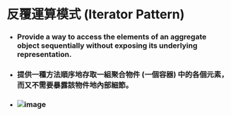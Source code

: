 反覆運算模式 (Iterator Pattern)
=====
* ### Provide a way to access the elements of an aggregate object sequentially without exposing its underlying representation.
* ### 提供一種方法順序地存取一組聚合物件 (一個容器) 中的各個元素，而又不需要暴露該物件地內部細節。
* ### ![image](https://gitlab.com/ChiangWei/main/-/raw/master/DesignPatterns/Python/%E5%8F%8D%E8%A6%86%E9%81%8B%E7%AE%97%E6%A8%A1%E5%BC%8F%20(Iterator%20Pattern)/%E5%8F%8D%E8%A6%86%E9%81%8B%E7%AE%97%E6%A8%A1%E5%BC%8F%E7%9A%84%E9%A1%9E%E5%88%A5%E5%9C%96.jpg)
